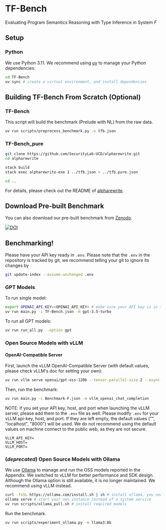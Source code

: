 # TF-Bench

Evaluating Program Semantics Reasoning with Type Inference in System _F_

## Setup

### Python

We use Python 3.11.
We recommend using [uv](https://docs.astral.sh/uv/getting-started/installation/) to manage your Python dependencies.

```sh
cd TF-Bench
uv sync # create a virtual environment, and install dependencies
```

## Building TF-Bench From Scratch (Optional)

### TF-Bench

This script will build the benchmark (Prelude with NL) from the raw data.

```sh
uv run scripts/preprocess_benchmark.py -o tfb.json
```

### TF-Bench_pure

```sh
git clone https://github.com/SecurityLab-UCD/alpharewrite.git
cd alpharewrite

stack build
stack exec alpharewrite-exe 1 ../tfb.json > ../tfb.pure.json

cd ..
```

For details, please check out the README of [alpharewrite](https://github.com/SecurityLab-UCD/alpharewrite).

## Download Pre-built Benchmark

You can also download our pre-built benchmark from [Zenodo](https://doi.org/10.5281/zenodo.14751813).

<a href="https://doi.org/10.5281/zenodo.14751813"><img src="https://zenodo.org/badge/DOI/10.5281/zenodo.14751813.svg" alt="DOI"></a>

## Benchmarking!

Please have your API key ready in `.env`.
Please note that the `.env` in the repository is tracked by git,
we recommend telling your git to ignore its changes by

```sh
git update-index --assume-unchanged .env
```

### GPT Models

To run single model:

```sh
export OPENAI_API_KEY=<OPENAI_API_KEY> # make sure your API key is in the environment
uv run main.py -i TF-Bench.json -m gpt-3.5-turbo
```

To run all GPT models:

```sh
uv run run_all.py --option gpt
```

### Open Source Models with vLLM

#### OpenAI-Compatible Server

First, launch the vLLM OpenAI-Compatible Server (with default values, please check vLLM's doc for setting your own):

```sh
uv run vllm serve openai/gpt-oss-120b --tensor-parallel-size 2 --async-scheduling
```

Then, run the benchmark:

```sh
uv run main.py -i Benchmark-F.json -m vllm_openai_chat_completion
```

NOTE: if you set your API key, host, and port when launching the vLLM server,
please add them to the `.env` file as well.
Please modify `.env` for your vLLM api-key, host, and port.
If they are left empty, the default values ("", "localhost", "8000") will be used.
We do not recommend using the default values on machine connect to the public web,
as they are not secure.

```
VLLM_API_KEY=
VLLM_HOST=
VLLM_PORT=
```

### (_deprecated_) Open Source Models with Ollama

We use [Ollama](https://ollama.com/) to manage and run the OSS models reported in the Appendix.
We switched to vLLM for better performance and SDK design.
Although the Ollama option is still available,
it is no longer maintained.
We recommend using vLLM instead.

```sh
curl -fsSL https://ollama.com/install.sh | sh # install ollama, you need sudo for this
ollama serve # start your own instance instead of a system service
uv run scripts/ollama_pull.sh # install required models
```

Run the benchmark.

```sh
uv run scripts/experiment_ollama.py -m llama3:8b
```
